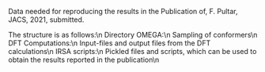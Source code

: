 Data needed for reproducing the results in the Publication of,
F. Pultar, JACS, 2021, submitted.

The structure is as follows:\n
Directory OMEGA:\n
  Sampling of conformers\n
DFT Computations:\n
  Input-files and output files from the DFT calculations\n
IRSA scripts:\n
  Pickled files and scripts, which can be used to obtain the results reported in the publication\n
